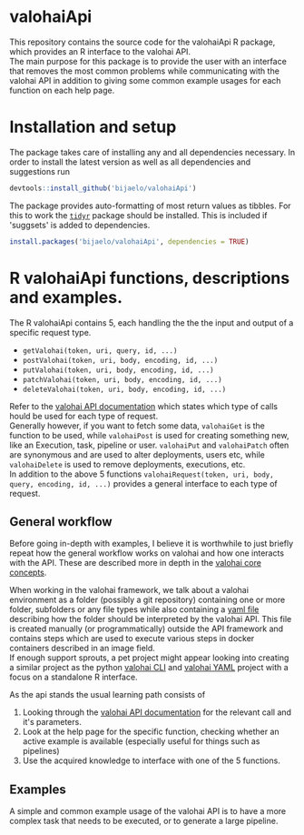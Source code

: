 # valohaiApi
This repository contains the source code for the valohaiApi R package, which provides an R interface to the valohai API.  
The main purpose for this package is to provide the user with an interface that removes the most common problems while communicating with the valohai API in addition to giving some common example usages for each function on each help page.

# Installation and setup
The package takes care of installing any and all dependencies necessary. In order to install the latest version as well as all dependencies and suggestions run
```R
devtools::install_github('bijaelo/valohaiApi')
```
The package provides auto-formatting of most return values as tibbles. For this to work the [`tidyr`](https://cran.r-project.org/package=tidyr) package should be installed. This is included if 'suggsets' is added to dependencies. 
```R
install.packages('bijaelo/valohaiApi', dependencies = TRUE)
```

# R valohaiApi functions, descriptions and examples.
The R valohaiApi contains 5, each handling the the the input and output of a specific request type.

 - `getValohai(token, uri, query, id, ...)` 
 - `postValohai(token, uri, body, encoding, id, ...)`
 - `putValohai(token, uri, body, encoding, id, ...)`
 - `patchValohai(token, uri, body, encoding, id, ...)`
 - `deleteValohai(token, uri, body, encoding, id, ...)`

Refer to the [valohai API documentation](https://app.valohai.com/api/docs/) which states which type of calls hould be used for each type of request.  
Generally however, if you want to fetch some data, `valohaiGet` is the function to be used, while `valohaiPost` is used for creating something new, like an Execution, task, pipeline or user. `valohaiPut` and `valohaiPatch` often are synonymous and are used to alter deployments, users etc, while `valohaiDelete` is used to remove deployments, executions, etc.  
In addition to the above 5 functions `valohaiRequest(token, uri, body, query, encoding, id, ...)` provides a general interface to each type of request.

## General workflow
Before going in-depth with examples, I believe it is worthwhile to just briefly repeat how the general workflow works on valohai and how one interacts with the API. These are described more in depth in the [valohai core concepts](https://docs.valohai.com/core-concepts/what-is-valohai/).

When working in the valohai framework, we talk about a valohai environment as a folder (possibly a git repository) containing one or more folder, subfolders or any file types while also containing a [yaml file](https://docs.valohai.com/core-concepts/configuration-file/) describing how the folder should be interpreted by the valohai API. This file is created manually (or programmatically) outside the API framework and contains steps which are used to execute various steps in docker containers described in an image field.  
If enough support sprouts, a pet project might appear looking into creating a similar project as the python [valohai CLI](https://docs.valohai.com/valohai-cli/) and [valohai YAML](https://docs.valohai.com/core-concepts/configuration-file/) project with a focus on a standalone R interface.

As the api stands the usual learning path consists of 
 1. Looking through the [valohai API documentation](https://app.valohai.com/api/docs/) for the relevant call and it's parameters.
 2. Look at the help page for the specific function, checking whether an active example is available (especially useful for things such as pipelines)
 3. Use the acquired knowledge to interface with one of the 5 functions.

## Examples
A simple and common example usage of the valohai API is to have a more complex task that needs to be executed, or to generate a large pipeline. 
